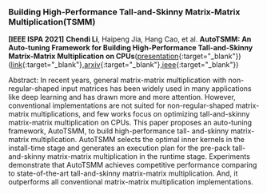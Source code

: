 ### Building High-Performance Tall-and-Skinny Matrix-Matrix Multiplication(TSMM)

**[IEEE ISPA 2021]** **Chendi Li**, Haipeng Jia, Hang Cao, et al. **AutoTSMM: An Auto-tuning Framework for Building High-Performance Tall-and-Skinny Matrix-Matrix Multiplication on CPUs**([presentation](https://www.youtube.com/watch?v=NjIla6zXRHM){:target="_blank"})([link](http://www.cloud-conf.net/ispa2021/proc/pdfs/ISPA-BDCloud-SocialCom-SustainCom2021-3mkuIWCJVSdKJpBYM7KEKW/264600a159/264600a159.pdf){:target="_blank"},[arxiv](https://arxiv.org/abs/2208.08088){:target="_blank"},[ieee](https://ieeexplore.ieee.org/document/9644705){:target="_blank"})


Abstract: In recent years, general matrix-matrix multiplication with non-regular-shaped input matrices has been widely used in many applications like deep learning and has drawn more and more attention. However, conventional implementations are not suited for non-regular-shaped matrix-matrix multiplications, and few works focus on optimizing tall-and-skinny matrix-matrix multiplication on CPUs. This paper proposes an auto-tuning framework, AutoTSMM, to build high-performance tall- and-skinny matrix-matrix multiplication. AutoTSMM selects the optimal inner kernels in the install-time stage and generates an execution plan for the pre-pack tall-and-skinny matrix-matrix multiplication in the runtime stage. Experiments demonstrate that AutoTSMM achieves competitive performance comparing to state-of-the-art tall-and-skinny matrix-matrix multiplication. And, it outperforms all conventional matrix-matrix multiplication implementations.

